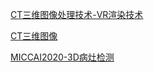 [CT三维图像处理技术-VR渲染技术](https://www.cn-healthcare.com/articlewm/20210626/content-1236386.html)

[CT三维图像](https://zhuanlan.zhihu.com/p/444461377)

[MICCAI2020-3D病灶检测](https://blog.csdn.net/moxibingdao/article/details/122422729)


